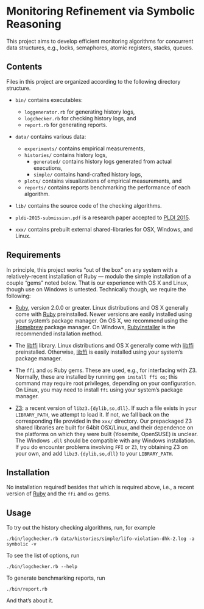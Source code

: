# Monitoring Refinement via Symbolic Reasoning

This project aims to develop efficient monitoring algorithms for concurrent
data structures, e.g., locks, semaphores, atomic registers, stacks, queues.

## Contents

Files in this project are organized according to the following directory
structure.

* `bin/` contains executables:
    * `loggenerator.rb` for generating history logs,
    * `logchecker.rb` for checking history logs, and
    * `report.rb` for generating reports.

* `data/` contains various data:
    * `experiments/` contains empirical measurements,
    * `histories/` contains history logs,
        * `generated/` contains history logs generated from actual executions,
        * `simple/` contains hand-crafted history logs,
    * `plots/` contains visualizations of empirical measurements, and
    * `reports/` contains reports benchmarking the performance of each algorithm.

* `lib/` contains the source code of the checking algorithms.

* `pldi-2015-submission.pdf` is a research paper accepted to [PLDI 2015][].

* `xxx/` contains prebuilt external shared-libraries for OSX, Windows, and Linux.

[PLDI 2015]: http://conf.researchr.org/home/pldi2015

## Requirements

In principle, this project works “out of the box” on any system with a
relatively-recent installation of Ruby — modulo the simple installation of a
couple “gems” noted below. That is our experience with OS X and Linux, though
use on Windows is untested. Technically though, we require the following:

* [Ruby], version 2.0.0 or greater. Linux distributions and OS X generally come
  with [Ruby] preinstalled. Newer versions are easily installed using your
  system’s package manager. On OS X, we recommend using the [Homebrew] package
  manager. On Windows, [RubyInstaller](http://rubyinstaller.org) is the
  recommended installation method.

* The [libffi] library. Linux distributions and OS X generally come with
  [libffi] preinstalled. Otherwise, [libffi] is easily installed using your
  system’s package manager.

* The `ffi` and `os` Ruby gems. These are used, e.g., for interfacing with Z3.
  Normally, these are installed by running `gem install ffi os`; this command
  may require root privileges, depending on your configuration. On Linux, you
  may need to install `ffi` using your system’s package manager.

* [Z3]: a recent version of `libz3.{dylib,so,dll}`. If such a file exists in
  your `LIBRARY_PATH`, we attempt to load it. If not, we fall back on the
  corresponding file provided in the `xxx/` directory. Our prepackaged Z3
  shared libraries are built for 64bit OSX/Linux, and their dependence on the
  platforms on which they were built (Yosemite, OpenSUSE) is unclear. The
  Windows `.dll` should be compatible with any Windows installation. If you do
  encounter problems involving `FFI` or `Z3`, try obtaining Z3 on your own, and
  add `libz3.{dylib,so,dll}` to your `LIBRARY_PATH`.

[Homebrew]: http://brew.sh
[Ruby]: https://www.ruby-lang.org  
[libffi]: https://sourceware.org/libffi
[Z3]: http://z3.codeplex.com

## Installation

No installation required! besides that which is required above, i.e., a recent
version of [Ruby] and the `ffi` and `os` gems.

## Usage

To try out the history checking algorithms, run, for example

    ./bin/logchecker.rb data/histories/simple/lifo-violation-dhk-2.log -a symbolic -v

To see the list of options, run

    ./bin/logchecker.rb --help
    
To generate benchmarking reports, run

    ./bin/report.rb

And that’s about it.
